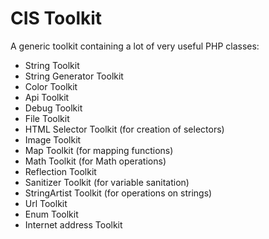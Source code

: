 # CIS Toolkit

A generic toolkit containing a lot of very useful PHP classes:

- String Toolkit
- String Generator Toolkit
- Color Toolkit
- Api Toolkit
- Debug Toolkit
- File Toolkit
- HTML Selector Toolkit (for creation of selectors)
- Image Toolkit
- Map Toolkit (for mapping functions)
- Math Toolkit (for Math operations)
- Reflection Toolkit
- Sanitizer Toolkit (for variable sanitation)
- StringArtist Toolkit (for operations on strings)
- Url Toolkit
- Enum Toolkit
- Internet address Toolkit